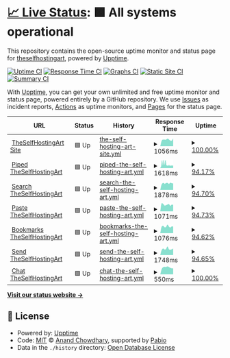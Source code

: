 # [📈 Live Status](https://demo.upptime.js.org): <!--live status--> **🟩 All systems operational**

This repository contains the open-source uptime monitor and status page for [theselfhostingart](https://demo.upptime.js.org), powered by [Upptime](https://github.com/upptime/upptime).

[![Uptime CI](https://github.com/theselfhostingart/UptimeTheSelfHostingArt/workflows/Uptime%20CI/badge.svg)](https://github.com/theselfhostingart/UptimeTheSelfHostingArt/actions?query=workflow%3A%22Uptime+CI%22)
[![Response Time CI](https://github.com/theselfhostingart/UptimeTheSelfHostingArt/workflows/Response%20Time%20CI/badge.svg)](https://github.com/theselfhostingart/UptimeTheSelfHostingArt/actions?query=workflow%3A%22Response+Time+CI%22)
[![Graphs CI](https://github.com/theselfhostingart/UptimeTheSelfHostingArt/workflows/Graphs%20CI/badge.svg)](https://github.com/theselfhostingart/UptimeTheSelfHostingArt/actions?query=workflow%3A%22Graphs+CI%22)
[![Static Site CI](https://github.com/theselfhostingart/UptimeTheSelfHostingArt/workflows/Static%20Site%20CI/badge.svg)](https://github.com/theselfhostingart/UptimeTheSelfHostingArt/actions?query=workflow%3A%22Static+Site+CI%22)
[![Summary CI](https://github.com/theselfhostingart/UptimeTheSelfHostingArt/workflows/Summary%20CI/badge.svg)](https://github.com/theselfhostingart/UptimeTheSelfHostingArt/actions?query=workflow%3A%22Summary+CI%22)

With [Upptime](https://upptime.js.org), you can get your own unlimited and free uptime monitor and status page, powered entirely by a GitHub repository. We use [Issues](https://github.com/theselfhostingart/UptimeTheSelfHostingArt/issues) as incident reports, [Actions](https://github.com/theselfhostingart/UptimeTheSelfHostingArt/actions) as uptime monitors, and [Pages](https://demo.upptime.js.org) for the status page.

<!--start: status pages-->
<!-- This summary is generated by Upptime (https://github.com/upptime/upptime) -->
<!-- Do not edit this manually, your changes will be overwritten -->
<!-- prettier-ignore -->
| URL | Status | History | Response Time | Uptime |
| --- | ------ | ------- | ------------- | ------ |
| <img alt="" src="https://icons.duckduckgo.com/ip3/theselfhosting.art.ico" height="13"> [TheSelfHostingArt Site](https://theselfhosting.art/) | 🟩 Up | [the-self-hosting-art-site.yml](https://github.com/theselfhostingart/UptimeTheSelfHostingArt/commits/HEAD/history/the-self-hosting-art-site.yml) | <details><summary><img alt="Response time graph" src="./graphs/the-self-hosting-art-site/response-time-week.png" height="20"> 1056ms</summary><br><a href="https://uptime.theselfhosting.art/history/the-self-hosting-art-site"><img alt="Response time 895" src="https://img.shields.io/endpoint?url=https%3A%2F%2Fraw.githubusercontent.com%2Ftheselfhostingart%2FUptimeTheSelfHostingArt%2FHEAD%2Fapi%2Fthe-self-hosting-art-site%2Fresponse-time.json"></a><br><a href="https://uptime.theselfhosting.art/history/the-self-hosting-art-site"><img alt="24-hour response time 1230" src="https://img.shields.io/endpoint?url=https%3A%2F%2Fraw.githubusercontent.com%2Ftheselfhostingart%2FUptimeTheSelfHostingArt%2FHEAD%2Fapi%2Fthe-self-hosting-art-site%2Fresponse-time-day.json"></a><br><a href="https://uptime.theselfhosting.art/history/the-self-hosting-art-site"><img alt="7-day response time 1056" src="https://img.shields.io/endpoint?url=https%3A%2F%2Fraw.githubusercontent.com%2Ftheselfhostingart%2FUptimeTheSelfHostingArt%2FHEAD%2Fapi%2Fthe-self-hosting-art-site%2Fresponse-time-week.json"></a><br><a href="https://uptime.theselfhosting.art/history/the-self-hosting-art-site"><img alt="30-day response time 1021" src="https://img.shields.io/endpoint?url=https%3A%2F%2Fraw.githubusercontent.com%2Ftheselfhostingart%2FUptimeTheSelfHostingArt%2FHEAD%2Fapi%2Fthe-self-hosting-art-site%2Fresponse-time-month.json"></a><br><a href="https://uptime.theselfhosting.art/history/the-self-hosting-art-site"><img alt="1-year response time 895" src="https://img.shields.io/endpoint?url=https%3A%2F%2Fraw.githubusercontent.com%2Ftheselfhostingart%2FUptimeTheSelfHostingArt%2FHEAD%2Fapi%2Fthe-self-hosting-art-site%2Fresponse-time-year.json"></a></details> | <details><summary><a href="https://uptime.theselfhosting.art/history/the-self-hosting-art-site">100.00%</a></summary><a href="https://uptime.theselfhosting.art/history/the-self-hosting-art-site"><img alt="All-time uptime 93.97%" src="https://img.shields.io/endpoint?url=https%3A%2F%2Fraw.githubusercontent.com%2Ftheselfhostingart%2FUptimeTheSelfHostingArt%2FHEAD%2Fapi%2Fthe-self-hosting-art-site%2Fuptime.json"></a><br><a href="https://uptime.theselfhosting.art/history/the-self-hosting-art-site"><img alt="24-hour uptime 100.00%" src="https://img.shields.io/endpoint?url=https%3A%2F%2Fraw.githubusercontent.com%2Ftheselfhostingart%2FUptimeTheSelfHostingArt%2FHEAD%2Fapi%2Fthe-self-hosting-art-site%2Fuptime-day.json"></a><br><a href="https://uptime.theselfhosting.art/history/the-self-hosting-art-site"><img alt="7-day uptime 100.00%" src="https://img.shields.io/endpoint?url=https%3A%2F%2Fraw.githubusercontent.com%2Ftheselfhostingart%2FUptimeTheSelfHostingArt%2FHEAD%2Fapi%2Fthe-self-hosting-art-site%2Fuptime-week.json"></a><br><a href="https://uptime.theselfhosting.art/history/the-self-hosting-art-site"><img alt="30-day uptime 96.21%" src="https://img.shields.io/endpoint?url=https%3A%2F%2Fraw.githubusercontent.com%2Ftheselfhostingart%2FUptimeTheSelfHostingArt%2FHEAD%2Fapi%2Fthe-self-hosting-art-site%2Fuptime-month.json"></a><br><a href="https://uptime.theselfhosting.art/history/the-self-hosting-art-site"><img alt="1-year uptime 93.97%" src="https://img.shields.io/endpoint?url=https%3A%2F%2Fraw.githubusercontent.com%2Ftheselfhostingart%2FUptimeTheSelfHostingArt%2FHEAD%2Fapi%2Fthe-self-hosting-art-site%2Fuptime-year.json"></a></details>
| <img alt="" src="https://icons.duckduckgo.com/ip3/piped.theselfhosting.art.ico" height="13"> [Piped TheSelfHostingArt](https://piped.theselfhosting.art/) | 🟩 Up | [piped-the-self-hosting-art.yml](https://github.com/theselfhostingart/UptimeTheSelfHostingArt/commits/HEAD/history/piped-the-self-hosting-art.yml) | <details><summary><img alt="Response time graph" src="./graphs/piped-the-self-hosting-art/response-time-week.png" height="20"> 1618ms</summary><br><a href="https://uptime.theselfhosting.art/history/piped-the-self-hosting-art"><img alt="Response time 1110" src="https://img.shields.io/endpoint?url=https%3A%2F%2Fraw.githubusercontent.com%2Ftheselfhostingart%2FUptimeTheSelfHostingArt%2FHEAD%2Fapi%2Fpiped-the-self-hosting-art%2Fresponse-time.json"></a><br><a href="https://uptime.theselfhosting.art/history/piped-the-self-hosting-art"><img alt="24-hour response time 1113" src="https://img.shields.io/endpoint?url=https%3A%2F%2Fraw.githubusercontent.com%2Ftheselfhostingart%2FUptimeTheSelfHostingArt%2FHEAD%2Fapi%2Fpiped-the-self-hosting-art%2Fresponse-time-day.json"></a><br><a href="https://uptime.theselfhosting.art/history/piped-the-self-hosting-art"><img alt="7-day response time 1618" src="https://img.shields.io/endpoint?url=https%3A%2F%2Fraw.githubusercontent.com%2Ftheselfhostingart%2FUptimeTheSelfHostingArt%2FHEAD%2Fapi%2Fpiped-the-self-hosting-art%2Fresponse-time-week.json"></a><br><a href="https://uptime.theselfhosting.art/history/piped-the-self-hosting-art"><img alt="30-day response time 1389" src="https://img.shields.io/endpoint?url=https%3A%2F%2Fraw.githubusercontent.com%2Ftheselfhostingart%2FUptimeTheSelfHostingArt%2FHEAD%2Fapi%2Fpiped-the-self-hosting-art%2Fresponse-time-month.json"></a><br><a href="https://uptime.theselfhosting.art/history/piped-the-self-hosting-art"><img alt="1-year response time 1110" src="https://img.shields.io/endpoint?url=https%3A%2F%2Fraw.githubusercontent.com%2Ftheselfhostingart%2FUptimeTheSelfHostingArt%2FHEAD%2Fapi%2Fpiped-the-self-hosting-art%2Fresponse-time-year.json"></a></details> | <details><summary><a href="https://uptime.theselfhosting.art/history/piped-the-self-hosting-art">94.17%</a></summary><a href="https://uptime.theselfhosting.art/history/piped-the-self-hosting-art"><img alt="All-time uptime 89.59%" src="https://img.shields.io/endpoint?url=https%3A%2F%2Fraw.githubusercontent.com%2Ftheselfhostingart%2FUptimeTheSelfHostingArt%2FHEAD%2Fapi%2Fpiped-the-self-hosting-art%2Fuptime.json"></a><br><a href="https://uptime.theselfhosting.art/history/piped-the-self-hosting-art"><img alt="24-hour uptime 100.00%" src="https://img.shields.io/endpoint?url=https%3A%2F%2Fraw.githubusercontent.com%2Ftheselfhostingart%2FUptimeTheSelfHostingArt%2FHEAD%2Fapi%2Fpiped-the-self-hosting-art%2Fuptime-day.json"></a><br><a href="https://uptime.theselfhosting.art/history/piped-the-self-hosting-art"><img alt="7-day uptime 94.17%" src="https://img.shields.io/endpoint?url=https%3A%2F%2Fraw.githubusercontent.com%2Ftheselfhostingart%2FUptimeTheSelfHostingArt%2FHEAD%2Fapi%2Fpiped-the-self-hosting-art%2Fuptime-week.json"></a><br><a href="https://uptime.theselfhosting.art/history/piped-the-self-hosting-art"><img alt="30-day uptime 92.57%" src="https://img.shields.io/endpoint?url=https%3A%2F%2Fraw.githubusercontent.com%2Ftheselfhostingart%2FUptimeTheSelfHostingArt%2FHEAD%2Fapi%2Fpiped-the-self-hosting-art%2Fuptime-month.json"></a><br><a href="https://uptime.theselfhosting.art/history/piped-the-self-hosting-art"><img alt="1-year uptime 89.59%" src="https://img.shields.io/endpoint?url=https%3A%2F%2Fraw.githubusercontent.com%2Ftheselfhostingart%2FUptimeTheSelfHostingArt%2FHEAD%2Fapi%2Fpiped-the-self-hosting-art%2Fuptime-year.json"></a></details>
| <img alt="" src="https://icons.duckduckgo.com/ip3/search.theselfhosting.art.ico" height="13"> [Search TheSelfHostingArt](https://search.theselfhosting.art/) | 🟩 Up | [search-the-self-hosting-art.yml](https://github.com/theselfhostingart/UptimeTheSelfHostingArt/commits/HEAD/history/search-the-self-hosting-art.yml) | <details><summary><img alt="Response time graph" src="./graphs/search-the-self-hosting-art/response-time-week.png" height="20"> 1878ms</summary><br><a href="https://uptime.theselfhosting.art/history/search-the-self-hosting-art"><img alt="Response time 1410" src="https://img.shields.io/endpoint?url=https%3A%2F%2Fraw.githubusercontent.com%2Ftheselfhostingart%2FUptimeTheSelfHostingArt%2FHEAD%2Fapi%2Fsearch-the-self-hosting-art%2Fresponse-time.json"></a><br><a href="https://uptime.theselfhosting.art/history/search-the-self-hosting-art"><img alt="24-hour response time 1881" src="https://img.shields.io/endpoint?url=https%3A%2F%2Fraw.githubusercontent.com%2Ftheselfhostingart%2FUptimeTheSelfHostingArt%2FHEAD%2Fapi%2Fsearch-the-self-hosting-art%2Fresponse-time-day.json"></a><br><a href="https://uptime.theselfhosting.art/history/search-the-self-hosting-art"><img alt="7-day response time 1878" src="https://img.shields.io/endpoint?url=https%3A%2F%2Fraw.githubusercontent.com%2Ftheselfhostingart%2FUptimeTheSelfHostingArt%2FHEAD%2Fapi%2Fsearch-the-self-hosting-art%2Fresponse-time-week.json"></a><br><a href="https://uptime.theselfhosting.art/history/search-the-self-hosting-art"><img alt="30-day response time 2069" src="https://img.shields.io/endpoint?url=https%3A%2F%2Fraw.githubusercontent.com%2Ftheselfhostingart%2FUptimeTheSelfHostingArt%2FHEAD%2Fapi%2Fsearch-the-self-hosting-art%2Fresponse-time-month.json"></a><br><a href="https://uptime.theselfhosting.art/history/search-the-self-hosting-art"><img alt="1-year response time 1410" src="https://img.shields.io/endpoint?url=https%3A%2F%2Fraw.githubusercontent.com%2Ftheselfhostingart%2FUptimeTheSelfHostingArt%2FHEAD%2Fapi%2Fsearch-the-self-hosting-art%2Fresponse-time-year.json"></a></details> | <details><summary><a href="https://uptime.theselfhosting.art/history/search-the-self-hosting-art">94.70%</a></summary><a href="https://uptime.theselfhosting.art/history/search-the-self-hosting-art"><img alt="All-time uptime 90.32%" src="https://img.shields.io/endpoint?url=https%3A%2F%2Fraw.githubusercontent.com%2Ftheselfhostingart%2FUptimeTheSelfHostingArt%2FHEAD%2Fapi%2Fsearch-the-self-hosting-art%2Fuptime.json"></a><br><a href="https://uptime.theselfhosting.art/history/search-the-self-hosting-art"><img alt="24-hour uptime 100.00%" src="https://img.shields.io/endpoint?url=https%3A%2F%2Fraw.githubusercontent.com%2Ftheselfhostingart%2FUptimeTheSelfHostingArt%2FHEAD%2Fapi%2Fsearch-the-self-hosting-art%2Fuptime-day.json"></a><br><a href="https://uptime.theselfhosting.art/history/search-the-self-hosting-art"><img alt="7-day uptime 94.70%" src="https://img.shields.io/endpoint?url=https%3A%2F%2Fraw.githubusercontent.com%2Ftheselfhostingart%2FUptimeTheSelfHostingArt%2FHEAD%2Fapi%2Fsearch-the-self-hosting-art%2Fuptime-week.json"></a><br><a href="https://uptime.theselfhosting.art/history/search-the-self-hosting-art"><img alt="30-day uptime 92.73%" src="https://img.shields.io/endpoint?url=https%3A%2F%2Fraw.githubusercontent.com%2Ftheselfhostingart%2FUptimeTheSelfHostingArt%2FHEAD%2Fapi%2Fsearch-the-self-hosting-art%2Fuptime-month.json"></a><br><a href="https://uptime.theselfhosting.art/history/search-the-self-hosting-art"><img alt="1-year uptime 90.32%" src="https://img.shields.io/endpoint?url=https%3A%2F%2Fraw.githubusercontent.com%2Ftheselfhostingart%2FUptimeTheSelfHostingArt%2FHEAD%2Fapi%2Fsearch-the-self-hosting-art%2Fuptime-year.json"></a></details>
| <img alt="" src="https://icons.duckduckgo.com/ip3/paste.theselfhosting.art.ico" height="13"> [Paste TheSelfHostingArt](https://paste.theselfhosting.art/) | 🟩 Up | [paste-the-self-hosting-art.yml](https://github.com/theselfhostingart/UptimeTheSelfHostingArt/commits/HEAD/history/paste-the-self-hosting-art.yml) | <details><summary><img alt="Response time graph" src="./graphs/paste-the-self-hosting-art/response-time-week.png" height="20"> 1071ms</summary><br><a href="https://uptime.theselfhosting.art/history/paste-the-self-hosting-art"><img alt="Response time 920" src="https://img.shields.io/endpoint?url=https%3A%2F%2Fraw.githubusercontent.com%2Ftheselfhostingart%2FUptimeTheSelfHostingArt%2FHEAD%2Fapi%2Fpaste-the-self-hosting-art%2Fresponse-time.json"></a><br><a href="https://uptime.theselfhosting.art/history/paste-the-self-hosting-art"><img alt="24-hour response time 1045" src="https://img.shields.io/endpoint?url=https%3A%2F%2Fraw.githubusercontent.com%2Ftheselfhostingart%2FUptimeTheSelfHostingArt%2FHEAD%2Fapi%2Fpaste-the-self-hosting-art%2Fresponse-time-day.json"></a><br><a href="https://uptime.theselfhosting.art/history/paste-the-self-hosting-art"><img alt="7-day response time 1071" src="https://img.shields.io/endpoint?url=https%3A%2F%2Fraw.githubusercontent.com%2Ftheselfhostingart%2FUptimeTheSelfHostingArt%2FHEAD%2Fapi%2Fpaste-the-self-hosting-art%2Fresponse-time-week.json"></a><br><a href="https://uptime.theselfhosting.art/history/paste-the-self-hosting-art"><img alt="30-day response time 1244" src="https://img.shields.io/endpoint?url=https%3A%2F%2Fraw.githubusercontent.com%2Ftheselfhostingart%2FUptimeTheSelfHostingArt%2FHEAD%2Fapi%2Fpaste-the-self-hosting-art%2Fresponse-time-month.json"></a><br><a href="https://uptime.theselfhosting.art/history/paste-the-self-hosting-art"><img alt="1-year response time 920" src="https://img.shields.io/endpoint?url=https%3A%2F%2Fraw.githubusercontent.com%2Ftheselfhostingart%2FUptimeTheSelfHostingArt%2FHEAD%2Fapi%2Fpaste-the-self-hosting-art%2Fresponse-time-year.json"></a></details> | <details><summary><a href="https://uptime.theselfhosting.art/history/paste-the-self-hosting-art">94.73%</a></summary><a href="https://uptime.theselfhosting.art/history/paste-the-self-hosting-art"><img alt="All-time uptime 82.52%" src="https://img.shields.io/endpoint?url=https%3A%2F%2Fraw.githubusercontent.com%2Ftheselfhostingart%2FUptimeTheSelfHostingArt%2FHEAD%2Fapi%2Fpaste-the-self-hosting-art%2Fuptime.json"></a><br><a href="https://uptime.theselfhosting.art/history/paste-the-self-hosting-art"><img alt="24-hour uptime 100.00%" src="https://img.shields.io/endpoint?url=https%3A%2F%2Fraw.githubusercontent.com%2Ftheselfhostingart%2FUptimeTheSelfHostingArt%2FHEAD%2Fapi%2Fpaste-the-self-hosting-art%2Fuptime-day.json"></a><br><a href="https://uptime.theselfhosting.art/history/paste-the-self-hosting-art"><img alt="7-day uptime 94.73%" src="https://img.shields.io/endpoint?url=https%3A%2F%2Fraw.githubusercontent.com%2Ftheselfhostingart%2FUptimeTheSelfHostingArt%2FHEAD%2Fapi%2Fpaste-the-self-hosting-art%2Fuptime-week.json"></a><br><a href="https://uptime.theselfhosting.art/history/paste-the-self-hosting-art"><img alt="30-day uptime 92.68%" src="https://img.shields.io/endpoint?url=https%3A%2F%2Fraw.githubusercontent.com%2Ftheselfhostingart%2FUptimeTheSelfHostingArt%2FHEAD%2Fapi%2Fpaste-the-self-hosting-art%2Fuptime-month.json"></a><br><a href="https://uptime.theselfhosting.art/history/paste-the-self-hosting-art"><img alt="1-year uptime 82.52%" src="https://img.shields.io/endpoint?url=https%3A%2F%2Fraw.githubusercontent.com%2Ftheselfhostingart%2FUptimeTheSelfHostingArt%2FHEAD%2Fapi%2Fpaste-the-self-hosting-art%2Fuptime-year.json"></a></details>
| <img alt="" src="https://icons.duckduckgo.com/ip3/bookmarks.theselfhosting.art.ico" height="13"> [Bookmarks TheSelfHostingArt](https://bookmarks.theselfhosting.art) | 🟩 Up | [bookmarks-the-self-hosting-art.yml](https://github.com/theselfhostingart/UptimeTheSelfHostingArt/commits/HEAD/history/bookmarks-the-self-hosting-art.yml) | <details><summary><img alt="Response time graph" src="./graphs/bookmarks-the-self-hosting-art/response-time-week.png" height="20"> 1076ms</summary><br><a href="https://uptime.theselfhosting.art/history/bookmarks-the-self-hosting-art"><img alt="Response time 870" src="https://img.shields.io/endpoint?url=https%3A%2F%2Fraw.githubusercontent.com%2Ftheselfhostingart%2FUptimeTheSelfHostingArt%2FHEAD%2Fapi%2Fbookmarks-the-self-hosting-art%2Fresponse-time.json"></a><br><a href="https://uptime.theselfhosting.art/history/bookmarks-the-self-hosting-art"><img alt="24-hour response time 1072" src="https://img.shields.io/endpoint?url=https%3A%2F%2Fraw.githubusercontent.com%2Ftheselfhostingart%2FUptimeTheSelfHostingArt%2FHEAD%2Fapi%2Fbookmarks-the-self-hosting-art%2Fresponse-time-day.json"></a><br><a href="https://uptime.theselfhosting.art/history/bookmarks-the-self-hosting-art"><img alt="7-day response time 1076" src="https://img.shields.io/endpoint?url=https%3A%2F%2Fraw.githubusercontent.com%2Ftheselfhostingart%2FUptimeTheSelfHostingArt%2FHEAD%2Fapi%2Fbookmarks-the-self-hosting-art%2Fresponse-time-week.json"></a><br><a href="https://uptime.theselfhosting.art/history/bookmarks-the-self-hosting-art"><img alt="30-day response time 1150" src="https://img.shields.io/endpoint?url=https%3A%2F%2Fraw.githubusercontent.com%2Ftheselfhostingart%2FUptimeTheSelfHostingArt%2FHEAD%2Fapi%2Fbookmarks-the-self-hosting-art%2Fresponse-time-month.json"></a><br><a href="https://uptime.theselfhosting.art/history/bookmarks-the-self-hosting-art"><img alt="1-year response time 870" src="https://img.shields.io/endpoint?url=https%3A%2F%2Fraw.githubusercontent.com%2Ftheselfhostingart%2FUptimeTheSelfHostingArt%2FHEAD%2Fapi%2Fbookmarks-the-self-hosting-art%2Fresponse-time-year.json"></a></details> | <details><summary><a href="https://uptime.theselfhosting.art/history/bookmarks-the-self-hosting-art">94.62%</a></summary><a href="https://uptime.theselfhosting.art/history/bookmarks-the-self-hosting-art"><img alt="All-time uptime 82.45%" src="https://img.shields.io/endpoint?url=https%3A%2F%2Fraw.githubusercontent.com%2Ftheselfhostingart%2FUptimeTheSelfHostingArt%2FHEAD%2Fapi%2Fbookmarks-the-self-hosting-art%2Fuptime.json"></a><br><a href="https://uptime.theselfhosting.art/history/bookmarks-the-self-hosting-art"><img alt="24-hour uptime 100.00%" src="https://img.shields.io/endpoint?url=https%3A%2F%2Fraw.githubusercontent.com%2Ftheselfhostingart%2FUptimeTheSelfHostingArt%2FHEAD%2Fapi%2Fbookmarks-the-self-hosting-art%2Fuptime-day.json"></a><br><a href="https://uptime.theselfhosting.art/history/bookmarks-the-self-hosting-art"><img alt="7-day uptime 94.62%" src="https://img.shields.io/endpoint?url=https%3A%2F%2Fraw.githubusercontent.com%2Ftheselfhostingart%2FUptimeTheSelfHostingArt%2FHEAD%2Fapi%2Fbookmarks-the-self-hosting-art%2Fuptime-week.json"></a><br><a href="https://uptime.theselfhosting.art/history/bookmarks-the-self-hosting-art"><img alt="30-day uptime 92.67%" src="https://img.shields.io/endpoint?url=https%3A%2F%2Fraw.githubusercontent.com%2Ftheselfhostingart%2FUptimeTheSelfHostingArt%2FHEAD%2Fapi%2Fbookmarks-the-self-hosting-art%2Fuptime-month.json"></a><br><a href="https://uptime.theselfhosting.art/history/bookmarks-the-self-hosting-art"><img alt="1-year uptime 82.45%" src="https://img.shields.io/endpoint?url=https%3A%2F%2Fraw.githubusercontent.com%2Ftheselfhostingart%2FUptimeTheSelfHostingArt%2FHEAD%2Fapi%2Fbookmarks-the-self-hosting-art%2Fuptime-year.json"></a></details>
| <img alt="" src="https://icons.duckduckgo.com/ip3/send.theselfhosting.art.ico" height="13"> [Send TheSelfHostingArt](https://send.theselfhosting.art/) | 🟩 Up | [send-the-self-hosting-art.yml](https://github.com/theselfhostingart/UptimeTheSelfHostingArt/commits/HEAD/history/send-the-self-hosting-art.yml) | <details><summary><img alt="Response time graph" src="./graphs/send-the-self-hosting-art/response-time-week.png" height="20"> 1748ms</summary><br><a href="https://uptime.theselfhosting.art/history/send-the-self-hosting-art"><img alt="Response time 1766" src="https://img.shields.io/endpoint?url=https%3A%2F%2Fraw.githubusercontent.com%2Ftheselfhostingart%2FUptimeTheSelfHostingArt%2FHEAD%2Fapi%2Fsend-the-self-hosting-art%2Fresponse-time.json"></a><br><a href="https://uptime.theselfhosting.art/history/send-the-self-hosting-art"><img alt="24-hour response time 1869" src="https://img.shields.io/endpoint?url=https%3A%2F%2Fraw.githubusercontent.com%2Ftheselfhostingart%2FUptimeTheSelfHostingArt%2FHEAD%2Fapi%2Fsend-the-self-hosting-art%2Fresponse-time-day.json"></a><br><a href="https://uptime.theselfhosting.art/history/send-the-self-hosting-art"><img alt="7-day response time 1748" src="https://img.shields.io/endpoint?url=https%3A%2F%2Fraw.githubusercontent.com%2Ftheselfhostingart%2FUptimeTheSelfHostingArt%2FHEAD%2Fapi%2Fsend-the-self-hosting-art%2Fresponse-time-week.json"></a><br><a href="https://uptime.theselfhosting.art/history/send-the-self-hosting-art"><img alt="30-day response time 2457" src="https://img.shields.io/endpoint?url=https%3A%2F%2Fraw.githubusercontent.com%2Ftheselfhostingart%2FUptimeTheSelfHostingArt%2FHEAD%2Fapi%2Fsend-the-self-hosting-art%2Fresponse-time-month.json"></a><br><a href="https://uptime.theselfhosting.art/history/send-the-self-hosting-art"><img alt="1-year response time 1766" src="https://img.shields.io/endpoint?url=https%3A%2F%2Fraw.githubusercontent.com%2Ftheselfhostingart%2FUptimeTheSelfHostingArt%2FHEAD%2Fapi%2Fsend-the-self-hosting-art%2Fresponse-time-year.json"></a></details> | <details><summary><a href="https://uptime.theselfhosting.art/history/send-the-self-hosting-art">94.65%</a></summary><a href="https://uptime.theselfhosting.art/history/send-the-self-hosting-art"><img alt="All-time uptime 89.78%" src="https://img.shields.io/endpoint?url=https%3A%2F%2Fraw.githubusercontent.com%2Ftheselfhostingart%2FUptimeTheSelfHostingArt%2FHEAD%2Fapi%2Fsend-the-self-hosting-art%2Fuptime.json"></a><br><a href="https://uptime.theselfhosting.art/history/send-the-self-hosting-art"><img alt="24-hour uptime 100.00%" src="https://img.shields.io/endpoint?url=https%3A%2F%2Fraw.githubusercontent.com%2Ftheselfhostingart%2FUptimeTheSelfHostingArt%2FHEAD%2Fapi%2Fsend-the-self-hosting-art%2Fuptime-day.json"></a><br><a href="https://uptime.theselfhosting.art/history/send-the-self-hosting-art"><img alt="7-day uptime 94.65%" src="https://img.shields.io/endpoint?url=https%3A%2F%2Fraw.githubusercontent.com%2Ftheselfhostingart%2FUptimeTheSelfHostingArt%2FHEAD%2Fapi%2Fsend-the-self-hosting-art%2Fuptime-week.json"></a><br><a href="https://uptime.theselfhosting.art/history/send-the-self-hosting-art"><img alt="30-day uptime 92.70%" src="https://img.shields.io/endpoint?url=https%3A%2F%2Fraw.githubusercontent.com%2Ftheselfhostingart%2FUptimeTheSelfHostingArt%2FHEAD%2Fapi%2Fsend-the-self-hosting-art%2Fuptime-month.json"></a><br><a href="https://uptime.theselfhosting.art/history/send-the-self-hosting-art"><img alt="1-year uptime 89.78%" src="https://img.shields.io/endpoint?url=https%3A%2F%2Fraw.githubusercontent.com%2Ftheselfhostingart%2FUptimeTheSelfHostingArt%2FHEAD%2Fapi%2Fsend-the-self-hosting-art%2Fuptime-year.json"></a></details>
| <img alt="" src="https://icons.duckduckgo.com/ip3/chat.theselfhosting.art.ico" height="13"> [Chat TheSelfHostingArt](https://chat.theselfhosting.art/) | 🟩 Up | [chat-the-self-hosting-art.yml](https://github.com/theselfhostingart/UptimeTheSelfHostingArt/commits/HEAD/history/chat-the-self-hosting-art.yml) | <details><summary><img alt="Response time graph" src="./graphs/chat-the-self-hosting-art/response-time-week.png" height="20"> 550ms</summary><br><a href="https://uptime.theselfhosting.art/history/chat-the-self-hosting-art"><img alt="Response time 528" src="https://img.shields.io/endpoint?url=https%3A%2F%2Fraw.githubusercontent.com%2Ftheselfhostingart%2FUptimeTheSelfHostingArt%2FHEAD%2Fapi%2Fchat-the-self-hosting-art%2Fresponse-time.json"></a><br><a href="https://uptime.theselfhosting.art/history/chat-the-self-hosting-art"><img alt="24-hour response time 483" src="https://img.shields.io/endpoint?url=https%3A%2F%2Fraw.githubusercontent.com%2Ftheselfhostingart%2FUptimeTheSelfHostingArt%2FHEAD%2Fapi%2Fchat-the-self-hosting-art%2Fresponse-time-day.json"></a><br><a href="https://uptime.theselfhosting.art/history/chat-the-self-hosting-art"><img alt="7-day response time 550" src="https://img.shields.io/endpoint?url=https%3A%2F%2Fraw.githubusercontent.com%2Ftheselfhostingart%2FUptimeTheSelfHostingArt%2FHEAD%2Fapi%2Fchat-the-self-hosting-art%2Fresponse-time-week.json"></a><br><a href="https://uptime.theselfhosting.art/history/chat-the-self-hosting-art"><img alt="30-day response time 514" src="https://img.shields.io/endpoint?url=https%3A%2F%2Fraw.githubusercontent.com%2Ftheselfhostingart%2FUptimeTheSelfHostingArt%2FHEAD%2Fapi%2Fchat-the-self-hosting-art%2Fresponse-time-month.json"></a><br><a href="https://uptime.theselfhosting.art/history/chat-the-self-hosting-art"><img alt="1-year response time 528" src="https://img.shields.io/endpoint?url=https%3A%2F%2Fraw.githubusercontent.com%2Ftheselfhostingart%2FUptimeTheSelfHostingArt%2FHEAD%2Fapi%2Fchat-the-self-hosting-art%2Fresponse-time-year.json"></a></details> | <details><summary><a href="https://uptime.theselfhosting.art/history/chat-the-self-hosting-art">100.00%</a></summary><a href="https://uptime.theselfhosting.art/history/chat-the-self-hosting-art"><img alt="All-time uptime 81.29%" src="https://img.shields.io/endpoint?url=https%3A%2F%2Fraw.githubusercontent.com%2Ftheselfhostingart%2FUptimeTheSelfHostingArt%2FHEAD%2Fapi%2Fchat-the-self-hosting-art%2Fuptime.json"></a><br><a href="https://uptime.theselfhosting.art/history/chat-the-self-hosting-art"><img alt="24-hour uptime 100.00%" src="https://img.shields.io/endpoint?url=https%3A%2F%2Fraw.githubusercontent.com%2Ftheselfhostingart%2FUptimeTheSelfHostingArt%2FHEAD%2Fapi%2Fchat-the-self-hosting-art%2Fuptime-day.json"></a><br><a href="https://uptime.theselfhosting.art/history/chat-the-self-hosting-art"><img alt="7-day uptime 100.00%" src="https://img.shields.io/endpoint?url=https%3A%2F%2Fraw.githubusercontent.com%2Ftheselfhostingart%2FUptimeTheSelfHostingArt%2FHEAD%2Fapi%2Fchat-the-self-hosting-art%2Fuptime-week.json"></a><br><a href="https://uptime.theselfhosting.art/history/chat-the-self-hosting-art"><img alt="30-day uptime 98.26%" src="https://img.shields.io/endpoint?url=https%3A%2F%2Fraw.githubusercontent.com%2Ftheselfhostingart%2FUptimeTheSelfHostingArt%2FHEAD%2Fapi%2Fchat-the-self-hosting-art%2Fuptime-month.json"></a><br><a href="https://uptime.theselfhosting.art/history/chat-the-self-hosting-art"><img alt="1-year uptime 81.29%" src="https://img.shields.io/endpoint?url=https%3A%2F%2Fraw.githubusercontent.com%2Ftheselfhostingart%2FUptimeTheSelfHostingArt%2FHEAD%2Fapi%2Fchat-the-self-hosting-art%2Fuptime-year.json"></a></details>

<!--end: status pages-->

[**Visit our status website →**](https://demo.upptime.js.org)

## 📄 License

- Powered by: [Upptime](https://github.com/upptime/upptime)
- Code: [MIT](./LICENSE) © [Anand Chowdhary](https://anandchowdhary.com), supported by [Pabio](https://pabio.com)
- Data in the `./history` directory: [Open Database License](https://opendatacommons.org/licenses/odbl/1-0/)
